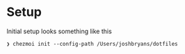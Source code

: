 # Setup

Initial setup looks something like this

```shell
❯ chezmoi init --config-path /Users/joshbryans/dotfiles
```

